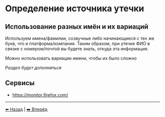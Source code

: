 # Определение источника утечки

## Использование разных имён и их вариаций

Используем имена/фамилии, созвучные либо начинающиеся с тех же букв, что и платформа/компания.
Таким образом, при утечке ФИО в связке с номером/почтой вы будете знать, откуда эта информация.

Можно использовать вариации имени, чтобы их было сложно

*Раздел будет дополняться*

## Сервисы

- https://monitor.firefox.com/

---

[⬅️ Назад](./breaches.md) | [➡️ Вперёд](./canary-tokens.md)
